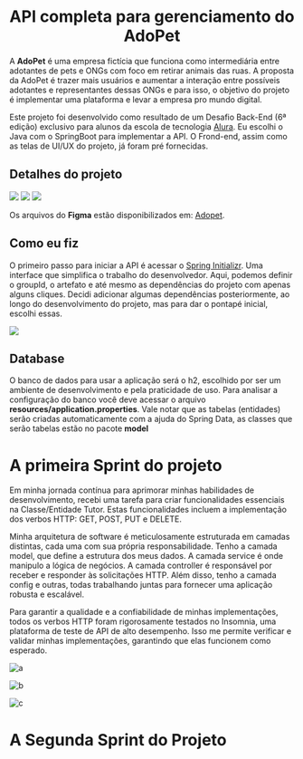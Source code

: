 
<div align = "center" id='top'>

# API completa para gerenciamento do AdoPet

</div>

A **AdoPet** é uma empresa fictícia que funciona como intermediária entre adotantes de pets e ONGs com foco em retirar animais das ruas. A proposta da AdoPet é trazer mais usuários e aumentar a interação entre possíveis adotantes e representantes dessas ONGs e para isso, o objetivo do projeto é implementar uma plataforma e levar a empresa pro mundo digital.

Este projeto foi desenvolvido como resultado de um Desafio Back-End (6ª edição) exclusivo para alunos da escola de tecnologia [Alura](https://www.alura.com.br). Eu escolhi o Java com o SpringBoot para implementar a API. O Frond-end, assim como as telas de UI/UX do projeto, já foram pré fornecidas.

## Detalhes do projeto

<div>
  <img src="https://img.shields.io/badge/Java-0073b7?style=for-the-badge&logo=java&logoColor=white&color=orange">
  <img src="https://img.shields.io/badge/Spring-6DB33F?style=for-the-badge&logo=spring&logoColor=white">
  <img src="https://img.shields.io/badge/Spring%20Boot-3.2.3-green.svg?style=for-the-badge&logo=spring-boot">
</div>


Os arquivos do **Figma** estão disponibilizados em: [Adopet](https://www.figma.com/file/TlfkDoIu8uyjZNla1T8TpH/Challenge---Adopet?type=design&node-id=518-11&mode=design&t=M5URJeV0ZqxnXgsj-0).

## Como eu fiz

 O primeiro passo para iniciar a API é acessar o [Spring Initializr](https://start.spring.io). Uma interface que simplifica o trabalho do desenvolvedor. Aqui, podemos definir o groupId, o artefato e até mesmo as dependências do projeto com apenas alguns cliques. Decidi adicionar algumas dependências posteriormente, ao longo do desenvolvimento do projeto, mas para dar o pontapé inicial, escolhi essas.

<div>
  <img src="https://github.com/Rafael-Bessa/AdopetAPI/assets/104053775/ae88bb10-2be9-4f3b-9be8-11f54e2981c6">
</div>
 
## Database

 O banco de dados para usar a aplicação será o h2, escolhido por ser um ambiente de desenvolvimento e pela praticidade de uso. Para analisar a configuração do banco você deve acessar o arquivo **resources/application.properties**. Vale notar que as tabelas (entidades) serão criadas automaticamente com a ajuda do Spring Data, as classes que serão tabelas estão no pacote **model**

# A primeira Sprint do projeto

Em minha jornada contínua para aprimorar minhas habilidades de desenvolvimento, recebi uma tarefa para criar funcionalidades essenciais na Classe/Entidade Tutor. Estas funcionalidades incluem a implementação dos verbos HTTP: GET, POST, PUT e DELETE.

Minha arquitetura de software é meticulosamente estruturada em camadas distintas, cada uma com sua própria responsabilidade. Tenho a camada model, que define a estrutura dos meus dados. A camada service é onde manipulo a lógica de negócios. A camada controller é responsável por receber e responder às solicitações HTTP. Além disso, tenho a camada config e outras, todas trabalhando juntas para fornecer uma aplicação robusta e escalável.

Para garantir a qualidade e a confiabilidade de minhas implementações, todos os verbos HTTP foram rigorosamente testados no Insomnia, uma plataforma de teste de API de alto desempenho. Isso me permite verificar e validar minhas implementações, garantindo que elas funcionem como esperado.

![a](https://github.com/Rafael-Bessa/AdopetAPI/assets/104053775/a9d113e9-f6a2-4c07-b42c-6939349ea39b) 

![b](https://github.com/Rafael-Bessa/AdopetAPI/assets/104053775/4f049a9c-6feb-44dc-b165-96cc2b300cbc)

![c](https://github.com/Rafael-Bessa/AdopetAPI/assets/104053775/b6d1a612-923c-4d07-8b6c-867edc9d5948)

# A Segunda Sprint do Projeto


